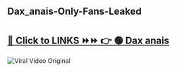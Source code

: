 
 ## Dax_anais-Only-Fans-Leaked

# <h2><a href="https://clipsfans.com/Dax_anais&ref=git">🔗 Click to LINKS ⏩⏩ 👉 🟢 Dax anais </a></h2>

<a href="https://clipsfans.com/Dax_anais&ref=git" rel="nofollow" data-target="animated-image.originalLink"><img src="https://i.ibb.co.com/xMMVF88/686577567.gif" alt="Viral Video Original" style="max-width: 100%; display: inline-block;" data-target="animated-image.originalImage"></a>
